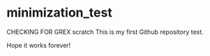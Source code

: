 # minimization_test
CHECKING FOR GREX scratch
This is my first Github repository test.

Hope it works forever!
